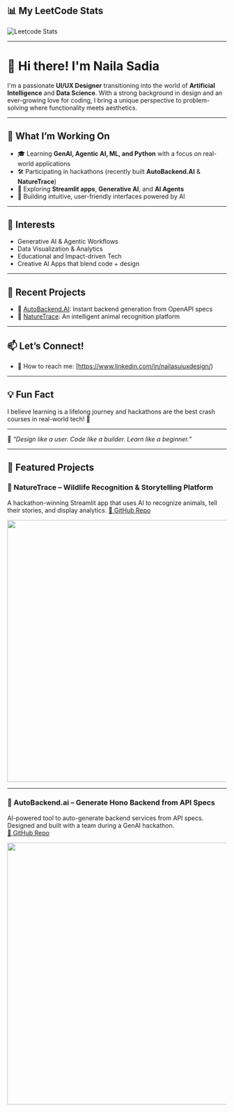 <!--
**nailauiuxdesign/nailauiuxdesign** is a ✨ _special_ ✨ repository because its `README.md` (this file) appears on your GitHub profile.

 ## 📊 GitHub Stats 


<p align="">
  <img src="https://github-readme-stats.vercel.app/api?username=nailauiuxdesign&show_icons=true&theme=tokyonight" alt="GitHub Stats" /> </p>  ![Leetcode Stats](https://leetcard.jacoblin.cool/nailasadia?theme=dark)
  #<img src="https://github-readme-stats.vercel.app/api/top-langs/?username=nailauiuxdesign&layout=compact&theme=radical" alt="Top Languages" />

</p> -->
## 📊 My LeetCode Stats

![Leetcode Stats](https://leetcard.jacoblin.cool/nailasadia?theme=dark)

---

# 👋 Hi there! I'm Naila Sadia

I'm a passionate **UI/UX Designer** transitioning into the world of **Artificial Intelligence** and **Data Science**. With a strong background in design and an ever-growing love for coding, I bring a unique perspective to problem-solving where functionality meets aesthetics.

---

## 🚀 What I’m Working On

- 🎓 Learning **GenAI, Agentic AI, ML, and Python** with a focus on real-world applications
- 🛠️ Participating in hackathons (recently built **AutoBackend.AI** & **NatureTrace**)
- 🌱 Exploring **Streamlit apps**, **Generative AI**, and **AI Agents**
- 🎨 Building intuitive, user-friendly interfaces powered by AI

---

## 🧠 Interests

- Generative AI & Agentic Workflows  
- Data Visualization & Analytics  
- Educational and Impact-driven Tech  
- Creative AI Apps that blend code + design

---

## 🌟 Recent Projects

- 🔧 [AutoBackend.AI](https://github.com/nailauiuxdesign/autobackend.ai_web): Instant backend generation from OpenAPI specs
- 🐾 [NatureTrace](https://github.com/nailauiuxdesign/2025_NatureTrace_Python): An intelligent animal recognition platform

---

## 📫 Let’s Connect!

- 💼 How to reach me: [https://www.linkedin.com/in/nailasuiuxdesign/)

---

## 💡 Fun Fact

I believe learning is a lifelong journey and hackathons are the best crash courses in real-world tech! 🚀

---

🖤 _“Design like a user. Code like a builder. Learn like a beginner.”_

---
## 🚀 Featured Projects

### 🐾 NatureTrace – Wildlife Recognition & Storytelling Platform  
A hackathon-winning Streamlit app that uses AI to recognize animals, tell their stories, and display analytics.
[🔗 GitHub Repo](https://github.com/FloraWebDesigner/2025_NatureTrace-Python)

<img src="https://github.com/FloraWebDesigner/2025_NatureTrace-Python/raw/main/demo.gif" width="600"/>

---

### 🔧 AutoBackend.ai – Generate Hono Backend from API Specs  
AI-powered tool to auto-generate backend services from API specs. Designed and built with a team during a GenAI hackathon.  
[🔗 GitHub Repo](https://github.com/nailauiuxdesign/autobackend.ai_web)

<img src="https://github.com/nailauiuxdesign/autobackend.ai_web/raw/main/demo.gif" width="600"/>
